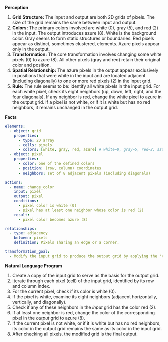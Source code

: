 **Perception**

1.  **Grid Structure:** The input and output are both 2D grids of pixels. The size of the grid remains the same between input and output.
2.  **Colors:** The primary colors involved are white (0), gray (5), and red (2) in the input. The output introduces azure (8). White is the background color. Gray seems to form static structures or boundaries. Red pixels appear as distinct, sometimes clustered, elements. Azure pixels appear only in the output.
3.  **Transformation:** The core transformation involves changing some white pixels (0) to azure (8). All other pixels (gray and red) retain their original color and position.
4.  **Spatial Relationship:** The azure pixels in the output appear exclusively in positions that were white in the input and are located adjacent (including diagonally) to one or more red pixels (2) in the input grid.
5.  **Rule:** The rule seems to be: identify all white pixels in the input grid. For each white pixel, check its eight neighbors (up, down, left, right, and the four diagonals). If any neighbor is red, change the white pixel to azure in the output grid. If a pixel is not white, or if it is white but has no red neighbors, it remains unchanged in the output grid.

**Facts**


```yaml
elements:
  - object: grid
    properties:
      - type: 2D array
      - cells: pixels
      - colors: [white, gray, red, azure] # white=0, gray=5, red=2, azure=8
  - object: pixel
    properties:
      - color: one of the defined colors
      - position: (row, column) coordinates
      - neighbors: set of 8 adjacent pixels (including diagonals)

actions:
  - name: change_color
    input: pixel
    output: pixel
    conditions:
      - pixel color is white (0)
      - pixel has at least one neighbor whose color is red (2)
    result:
      - pixel color becomes azure (8)

relationships:
  - type: adjacency
    between: pixels
    definition: Pixels sharing an edge or a corner.

transformation_goal:
  - Modify the input grid to produce the output grid by applying the 'change_color' action where conditions are met, otherwise keeping the original pixel color.
```


**Natural Language Program**

1.  Create a copy of the input grid to serve as the basis for the output grid.
2.  Iterate through each pixel (cell) of the input grid, identified by its row and column index.
3.  For the current pixel, check if its color is white (0).
4.  If the pixel is white, examine its eight neighbors (adjacent horizontally, vertically, and diagonally).
5.  Check if any of these neighbors in the *input* grid has the color red (2).
6.  If at least one neighbor is red, change the color of the corresponding pixel in the *output* grid to azure (8).
7.  If the current pixel is not white, or if it is white but has no red neighbors, its color in the output grid remains the same as its color in the input grid.
8.  After checking all pixels, the modified grid is the final output.
